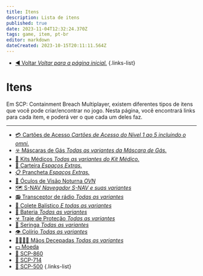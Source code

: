 ```yaml
---
title: Itens
description: Lista de itens
published: true
date: 2023-11-04T12:32:24.370Z
tags: game, item, pt-br
editor: markdown
dateCreated: 2023-10-15T20:11:11.564Z
---
```


- [:arrow_backward: Voltar *Voltar para a página inicial.*](/home#single-playercooperativo)
{.links-list}
# Itens
Em SCP: Containment Breach Multiplayer, existem diferentes tipos de itens que você pode criar/encontrar no jogo. Nesta página, você encontrará links para cada item, e poderá ver o que cada um deles faz.

---
- [:credit_card: Cartões de Acesso *Cartões de Acesso do Nível 1 ao 5 incluindo o omni.*](/game/items/Keycards)
- [:biohazard: Máscaras de Gás *Todas as variantes da Máscara de Gás.*](/game/items/gas-mask)
- [:hospital: Kits Médicos *Todas as variantes do Kit Médico.*](/game/items/first-aid-kit)
- [:briefcase: Carteira *Espaços Extras.*](/game/items/Wallet)
- [:clipboard: Prancheta *Espaços Extras.*](/game/items/clipboard)
- [🥽 Óculos de Visão Noturna *OVN*](/game/items/nvg)
- [🗺️ S-NAV *Navegador S-NAV e suas variantes*](/game/items/SNAV)
- [📻 Transceptor de rádio *Todas as variantes*](/game/items/radio)
- [🦺 Colete Balístico *E todas as variantes*](/game/items/ballistic-vest)
- [🔋 Bateria *Todas as variantes*](/game/items/battery)
- [☣ Traje de Proteção *Todas as variantes*](/game/items/hazmat-suit)
- [💉 Seringa *Todas as variantes*](/game/items/syringe)
- [👁️ Colírio *Todas as variantes*](/game/items/eyedrops)
- [✋🏻✋🏿 Mãos Decepadas *Todas as variantes*](/game/items/severed-hands)
- [💵 Moeda](/game/items/quarter)
- [🔑 SCP-860](/game/items/scp-860)
- [💍 SCP-714](/game/items/scp-714)
- [💊 SCP-500](/game/scps/scp-500)
{.links-list}